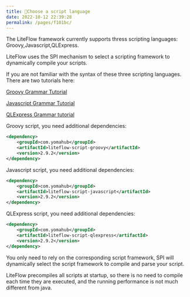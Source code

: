 ```yaml
---
title: 🍫Choose a script language
date: 2022-10-12 22:39:28
permalink: /pages/f101bc/
---
```


The LiteFlow framework currently supports thress scripting languages: Groovy,Javascript,QLExpress.

LiteFlow uses the SPI mechanism to select a scripting framework to dynamically compile your scripts.

If you are not familiar with the syntax of these three scripting languages. There are two tutorials here:

[Groovy Grammar Tutorial](https://www.w3cschool.cn/groovy/)

[Javascript Grammar Tutorial](http://c.biancheng.net/js/)

[QLExpress Grammar tutorial](https://github.com/alibaba/QLExpress)

Groovy script, you need additional dependencies:

```xml
<dependency>
    <groupId>com.yomahub</groupId>
    <artifactId>liteflow-script-groovy</artifactId>
    <version>2.9.2</version>
</dependency>
```

Javascript script, you need additional dependencies:
```xml
<dependency>
    <groupId>com.yomahub</groupId>
    <artifactId>liteflow-script-javascript</artifactId>
    <version>2.9.2</version>
</dependency>
```

QLExpress script, you need additional dependencies:

```xml
<dependency>
    <groupId>com.yomahub</groupId>
    <artifactId>liteflow-script-qlexpress</artifactId>
    <version>2.9.2</version>
</dependency>
```

You only need to rely on the corresponding script framework, SPI will dynamically select the script framework to compile and parse your script.

LiteFlow precompiles all scripts at startup, so there is no need to compile each time they are executed, and the running performance is not much different from java.